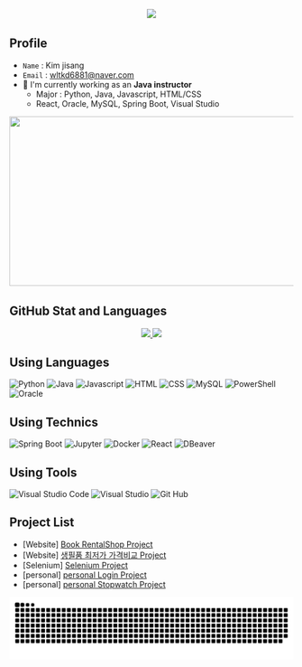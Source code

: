 <p align='center'>
  <a href="https://github.com/jisangaaa">
    <img src="https://capsule-render.vercel.app/api?type=cylinder&height=200&color=gradient&text=Jisang%20Repository&reversal=false&textBg=false&animation=twinkling&desc=Welcome!!&descSize=30&descAlign=50&descAlignY=82">
  </a>
</p>

## Profile
- `Name` : Kim jisang 
- `Email` : wltkd6881@naver.com
- 🔭 I'm currently working as an **Java instructor**
  - Major : Python, Java, Javascript, HTML/CSS
  - React, Oracle, MySQL, Spring Boot, Visual Studio

 <a href="https://www.gitanimals.org/en_US?utm_medium=image&utm_source=jisangaaa&utm_content=farm">
<img
  src="https://render.gitanimals.org/farms/jisangaaa"
  width="600"
  height="300"
/>
</a>
 
## GitHub Stat and Languages
<!-- username은 본인걸로 -->
<p align='center'>
  <a href="https://github.com/jisangaaa">
    <img src="https://github-readme-stats.vercel.app/api?username=jisangaaa&theme=tokyonight&show_icons=true"/>
    <img src="https://github-readme-stats.vercel.app/api/top-langs/?username=jisangaaa&theme=tokyonight&layout=compact"/>
  </a>
</p>

## Using Languages
<p align='left'>
    <img height="40" src="https://img.icons8.com/?size=100&id=l75OEUJkPAk4&format=png&color=000000" title="Python">
    <img height="40" src="https://img.icons8.com/?size=100&id=Pd2x9GWu9ovX&format=png&color=000000" title="Java">
    <img height="40" src="https://img.icons8.com/?size=100&id=108784&format=png&color=000000" title="Javascript">
    <img height="40" src="https://img.icons8.com/?size=100&id=tDgTMcLwgORi&format=png&color=000000" title="HTML">
    <img height="40" src="https://img.icons8.com/?size=100&id=KpJbDAEjB43q&format=png&color=000000" title="CSS">
    <img height="40" src="https://img.icons8.com/?size=100&id=UFXRpPFebwa2&format=png&color=000000" title="MySQL">
    <img height="40" src="https://img.icons8.com/?size=100&id=FwaVI1qCE7hQ&format=png&color=000000" title="PowerShell">
    <img height="40" src="https://img.icons8.com/?size=100&id=39913&format=png&color=000000" title="Oracle">
<!--     <img width="40" height="40" src="https://img.icons8.com/color/48/microsoft-sql-server.png" alt="microsoft-sql-server" title="SQL Server">
    <img width="40" height="40" src="https://img.icons8.com/fluency/48/maria-db.png" alt="maria-db" title="MySQL/MariaDB"> -->
</p>

## Using Technics
<p align='left'>
  <img height="40" src="https://img.icons8.com/?size=100&id=90519&format=png&color=000000" title="Spring Boot"> 
  <img height="40" src="https://img.icons8.com/?size=100&id=J0SgMWzAxqFj&format=png&color=000000" title="Jupyter">
<!--   <img height="40" src="https://img.icons8.com/?size=100&id=VZfYlLgRZtdK&format=png&color=000000" title="FullStack"> 
  <img height="40" src="https://img.icons8.com/?size=100&id=n73CzMVjH9X9&format=png&color=000000" title="Data Analysis"> 
  <img height="40" src="https://img.icons8.com/?size=100&id=UeryvfCLUAc3&format=png&color=000000" title="ML/DL">  -->
  <img height="40" src="https://img.icons8.com/?size=100&id=cdYUlRaag9G9&format=png&color=000000" title="Docker">
  <img height="40" src="https://img.icons8.com/?size=100&id=122637&format=png&color=000000" title="React">
  <img height="40" src="https://img.icons8.com/?size=100&id=kjaF4LlvyR6g&format=png&color=000000" title="DBeaver">
<!--   <img height="40" src="https://mosquitto.org/stickers/mosquitto-mono.png" title="MQTT"> -->
  <!-- 
  <img height="40" src="https://img.icons8.com/?size=100&id=O6SWwpPIM0GB&format=png&color=000000" title="PyTorch">  
  -->
</p>

## Using Tools
<p align='left'>
  <img height="40" src="https://img.icons8.com/?size=100&id=9OGIyU8hrxW5&format=png&color=000000" title="Visual Studio Code">
  <img height="40" src="https://img.icons8.com/?size=100&id=ezj3zaVtImPg&format=png&color=000000" title="Visual Studio">
  <img height="40" src="https://img.icons8.com/?size=100&id=3tC9EQumUAuq&format=png&color=000000" title="Git Hub">
</p>

<!--
## 기술명세
| 기술분류 | 설명 |
|:---:|:---:|
|VSCode | VisualStudio Code 툴 사용법 습득|
|Python | 빅데이터분석, 머신러닝, OpenCV|
-->

## Project List
- [Website] [Book RentalShop Project](https://github.com/jszxro/PK_miniproject_3)
- [Website] [생필품 최저가 가격비교 Project](https://github.com/jisangaaa/project2)
- [Selenium] [Selenium Project](https://github.com/jisangaaa/python_selenium)
- [personal] [personal Login Project](https://github.com/jisangaaa/HTML_LOGIN)
- [personal] [personal Stopwatch Project](https://github.com/jisangaaa/stopwatch)
  
<img src="https://raw.githubusercontent.com/Platane/snk/output/github-contribution-grid-snake.svg" />
